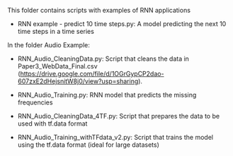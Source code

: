 This folder contains scripts with examples of RNN applications

- RNN example - predict 10 time steps.py: A model predicting the next 10 time steps in a time series

In the folder Audio Example:

- RNN_Audio_CleaningData.py: Script that cleans the data in Paper3_WebData_Final.csv (https://drive.google.com/file/d/1OGrGypCP2dao-607zxE2dHejsnitW8j0/view?usp=sharing). 


- RNN_Audio_Training.py: RNN model that predicts the missing frequencies


- RNN_Audio_CleaningData_4TF.py: Script that prepares the data to be used with tf.data format


- RNN_Audio_Training_withTFdata_v2.py: Script that trains the model using the tf.data format (ideal for large datasets)
